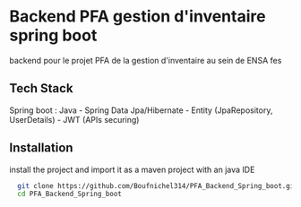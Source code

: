 
# Backend PFA gestion d'inventaire spring boot 

backend pour le projet PFA de la gestion d'inventaire au sein de ENSA fes

## Tech Stack
 Spring boot : Java - Spring Data Jpa/Hibernate - Entity (JpaRepository, UserDetails) - JWT (APIs securing)



## Installation

install the project and import it as a maven project with an java IDE

```bash
  git clone https://github.com/Boufnichel314/PFA_Backend_Spring_boot.git
  cd PFA_Backend_Spring_boot
```
    